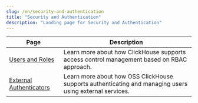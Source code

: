 ```yaml
---
slug: /en/security-and-authentication
title: "Security and Authentication"
description: "Landing page for Security and Authentication"
---
```


| Page                                                                   | Description                                                                                             |
|------------------------------------------------------------------------|---------------------------------------------------------------------------------------------------------|
| [Users and Roles](/docs/en/operations/access-rights)                   | Learn more about how ClickHouse supports access control management based on RBAC approach.              |
| [External Authenticators](/docs/en/operations/external-authenticators) | Learn more about how OSS ClickHouse supports authenticating and managing users using external services. |